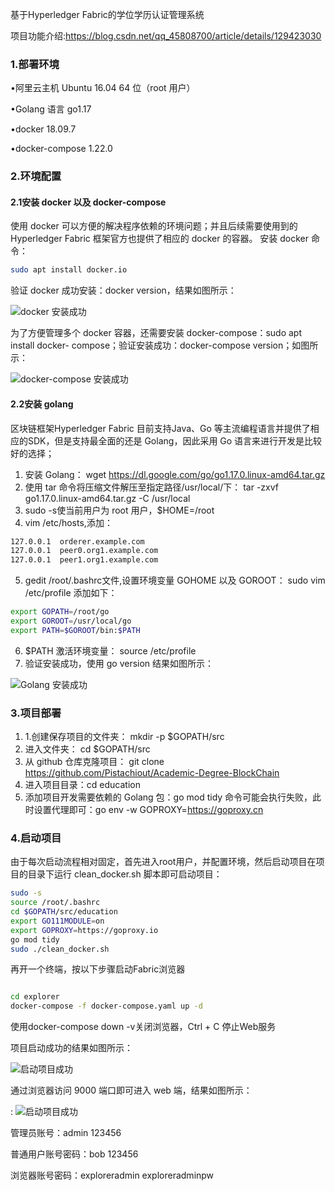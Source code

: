 基于Hyperledger Fabric的学位学历认证管理系统

项目功能介绍:https://blog.csdn.net/qq_45808700/article/details/129423030

### 1.部署环境

•阿里云主机 Ubuntu 16.04 64 位（root 用户）

•Golang 语言 go1.17

•docker 18.09.7

•docker-compose 1.22.0


### 2.环境配置

#### 2.1安装 docker 以及 docker-compose

使用 docker 可以方便的解决程序依赖的环境问题；并且后续需要使用到的 Hyperledger Fabric 框架官方也提供了相应的 docker 的容器。
安装 docker 命令：

```bash
sudo apt install docker.io
```

验证 docker 成功安装：docker version，结果如图所示：

![docker 安装成功](https://img-blog.csdnimg.cn/2747b94a14f34c9698d8d6a3bef4c100.png)

为了方便管理多个 docker 容器，还需要安装 docker-compose：sudo apt install docker- compose；验证安装成功：docker-compose version；如图所示：



![docker-compose 安装成功](https://img-blog.csdnimg.cn/ffb878a022a949fe89d388a0ad8127ca.png)

#### 2.2安装 golang

区块链框架Hyperledger Fabric 目前支持Java、Go 等主流编程语言并提供了相应的SDK，但是支持最全面的还是 Golang，因此采用 Go 语言来进行开发是比较好的选择；

 1. 安装 Golang： wget  https://dl.google.com/go/go1.17.0.linux-amd64.tar.gz
 2. 使用 tar 命令将压缩文件解压至指定路径/usr/local/下： tar -zxvf go1.17.0.linux-amd64.tar.gz -C /usr/local
 3. sudo -s使当前用户为 root 用户，$HOME=/root
 4. vim /etc/hosts,添加：
 
```bash
127.0.0.1  orderer.example.com
127.0.0.1  peer0.org1.example.com
127.0.0.1  peer1.org1.example.com
```


 5. gedit /root/.bashrc文件,设置环境变量 GOHOME 以及 GOROOT： sudo vim /etc/profile 添加如下：    

```bash
export GOPATH=/root/go
export GOROOT=/usr/local/go
export PATH=$GOROOT/bin:$PATH
```

 6. $PATH 激活环境变量： source /etc/profile
 7. 验证安装成功，使用 go version 结果如图所示：

![Golang 安装成功](https://img-blog.csdnimg.cn/d449c551a6d449d7a640752149be939c.png)
### 3.项目部署

 1. 1.创建保存项目的文件夹： mkdir -p $GOPATH/src
 2. 进入文件夹： cd $GOPATH/src
 3. 从 github 仓库克隆项目： git clone https://github.com/Pistachiout/Academic-Degree-BlockChain
 4. 进入项目目录：cd education
 5. 添加项目开发需要依赖的 Golang 包：go mod tidy
命令可能会执行失败，此时设置代理即可：go env -w GOPROXY=https://goproxy.cn


### 4.启动项目

由于每次启动流程相对固定，首先进入root用户，并配置环境，然后启动项目在项目的目录下运行 clean_docker.sh 脚本即可启动项目：

```bash
sudo -s
source /root/.bashrc
cd $GOPATH/src/education
export GO111MODULE=on
export GOPROXY=https://goproxy.io
go mod tidy
sudo ./clean_docker.sh
```
再开一个终端，按以下步骤启动Fabric浏览器
```bash

cd explorer
docker-compose -f docker-compose.yaml up -d
```
使用docker-compose down -v关闭浏览器，Ctrl + C 停止Web服务

项目启动成功的结果如图所示：

![启动项目成功](https://img-blog.csdnimg.cn/7c55555eeed94d9bbacd18cd7d7bb05e.png)


通过浏览器访问 9000 端口即可进入 web 端，结果如图所示：




: ![启动项目成功](https://img-blog.csdnimg.cn/c5a33dd311bd46c792da068a291b3839.png)

管理员账号：admin 123456

普通用户账号密码：bob 123456

浏览器账号密码：exploreradmin  exploreradminpw


